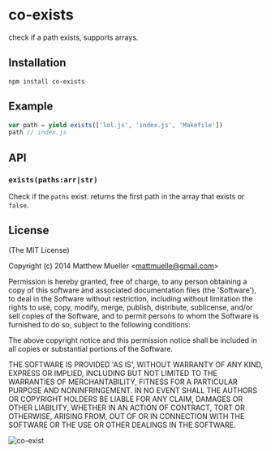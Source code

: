 
# co-exists

  check if a path exists, supports arrays.

## Installation

    npm install co-exists

## Example

```js
var path = yield exists(['lol.js', 'index.js', 'Makefile'])
path // index.js
```

## API

### `exists(paths:arr|str)`

Check if the `paths` exist. returns the first 
path in the array that exists or `false`.

## License 

(The MIT License)

Copyright (c) 2014 Matthew Mueller &lt;mattmuelle@gmail.com&gt;

Permission is hereby granted, free of charge, to any person obtaining
a copy of this software and associated documentation files (the
'Software'), to deal in the Software without restriction, including
without limitation the rights to use, copy, modify, merge, publish,
distribute, sublicense, and/or sell copies of the Software, and to
permit persons to whom the Software is furnished to do so, subject to
the following conditions:

The above copyright notice and this permission notice shall be
included in all copies or substantial portions of the Software.

THE SOFTWARE IS PROVIDED 'AS IS', WITHOUT WARRANTY OF ANY KIND,
EXPRESS OR IMPLIED, INCLUDING BUT NOT LIMITED TO THE WARRANTIES OF
MERCHANTABILITY, FITNESS FOR A PARTICULAR PURPOSE AND NONINFRINGEMENT.
IN NO EVENT SHALL THE AUTHORS OR COPYRIGHT HOLDERS BE LIABLE FOR ANY
CLAIM, DAMAGES OR OTHER LIABILITY, WHETHER IN AN ACTION OF CONTRACT,
TORT OR OTHERWISE, ARISING FROM, OUT OF OR IN CONNECTION WITH THE
SOFTWARE OR THE USE OR OTHER DEALINGS IN THE SOFTWARE.

![co-exist](http://park51.org/home/wp-content/uploads/2011/09/coexist-banner.jpg)
